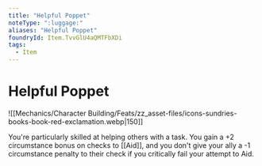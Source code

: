 ```yaml
---
title: "Helpful Poppet"
noteType: ":luggage:"
aliases: "Helpful Poppet"
foundryId: Item.TvvGlU4aQMTFbXDi
tags:
  - Item
---
```


# Helpful Poppet
![[Mechanics/Character Building/Feats/zz_asset-files/icons-sundries-books-book-red-exclamation.webp|150]]

You're particularly skilled at helping others with a task. You gain a +2 circumstance bonus on checks to [[Aid]], and you don't give your ally a -1 circumstance penalty to their check if you critically fail your attempt to Aid.
